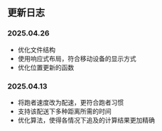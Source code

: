## 更新日志
### 2025.04.26
- 优化文件结构
- 使用响应式布局，符合移动设备的显示方式
- 优化位置更新的函数
### 2025.04.13
- 将跑者速度改为配速，更符合跑者习惯
- 支持该配送下多种距离所需的时间
- 优化算法，使得各情况下追及的计算结果更加精确